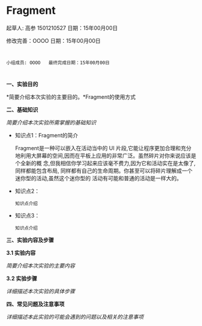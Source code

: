 # Fragment

起草人: 高参 1501210527   日期：15年00月00日

修改完善：OOOO   日期：15年00月00日
# 


    小组成员: OOOO   最终完成日期：15年00月00日
# 

**一、实验目的**

*简要介绍本次实验的主要目的。*Fragment的使用方式

**二、基础知识**

*简要介绍本次实验所需掌握的基础知识*
   
* 知识点1：Fragment的简介

     Fragment是一种可以嵌入在活动当中的 UI 片段,它能让程序更加合理和充分 地利用大屏幕的空间,因而在平板上应用的非常广泛。虽然碎片对你来说应该是个全新的概 念,但我相信你学习起来应该毫不费力,因为它和活动实在是太像了,同样都能包含布局, 同样都有自己的生命周期。你甚至可以将碎片理解成一个迷你型的活动,虽然这个迷你型的 活动有可能和普通的活动是一样大的。

* 知识点2：

      知识点介绍


* 知识点3：

      知识点介绍


   

**三、实验内容及步骤**

**3.1 实验内容**

*简要介绍本次实验的主要内容*

**3.2 实验步骤**

*详细描述本次实验的具体步骤*

**四、常见问题及注意事项**

*详细描述本此实验的可能会遇到的问题以及相关的注意事项*


